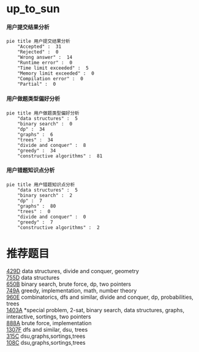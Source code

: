 # up_to_sun

<!-- tabs:start -->



#### **用户提交结果分析**

```mermaid
pie title 用户提交结果分析
    "Accepted" :  31
    "Rejected" :  0
    "Wrong answer" :  14
    "Runtime error" :  0
    "Time limit exceeded" :  5
    "Memory limit exceeded" :  0
    "Compilation error" :  0
    "Partial" :  0
```

#### **用户做题类型偏好分析**

```mermaid
pie title 用户做题类型偏好分析
    "data structures" :  5
    "binary search" :  0
    "dp" :  34
    "graphs" :  6
    "trees" :  34
    "divide and conquer" :  8
    "greedy" :  34
    "constructive algorithms" :  81
```
#### **用户错题知识点分析**

```mermaid
pie title 用户错题知识点分析
    "data structures" :  5
    "binary search" :  2
    "dp" :  7
    "graphs" :  80
    "trees" :  0
    "divide and conquer" :  0
    "greedy" :  7
    "constructive algorithms" :  2
```



<!-- tabs:end -->
# 推荐题目
[429D](https://codeforces.com/contest/429/problem/D)		data structures,
                        divide and conquer,
                        geometry		  
[755D](https://codeforces.com/contest/755/problem/D)		data structures		  
[650B](https://codeforces.com/contest/650/problem/B)		binary search,
                        brute force,
                        dp,
                        two pointers		  
[749A](https://codeforces.com/contest/749/problem/A)		greedy,
                        implementation,
                        math,
                        number theory		  
[960E](https://codeforces.com/contest/960/problem/E)		combinatorics,
                        dfs and similar,
                        divide and conquer,
                        dp,
                        probabilities,
                        trees		  
[1403A](https://codeforces.com/contest/1403/problem/A)		*special problem,
                        2-sat,
                        binary search,
                        data structures,
                        graphs,
                        interactive,
                        sortings,
                        two pointers		  
[888A](https://codeforces.com/contest/888/problem/A)		brute force,
                        implementation		  
[1307F](https://codeforces.com/contest/1307/problem/F)		dfs and similar,
                        dsu,
                        trees		  
[315C](https://codeforces.com/contest/315/problem/C)		dsu,graphs,sortings,trees		  
[108C](https://codeforces.com/contest/108/problem/C)		dsu,graphs,sortings,trees		  
